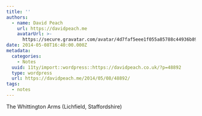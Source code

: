 ```yaml
---
title: ''
authors:
  - name: David Peach
    url: https://davidpeach.me
    avatarUrl: >-
      https://secure.gravatar.com/avatar/4d7faf5eee1f055a85788c44936b8995eaab6dfb004e7854ec747ccb272e91ee?s=96&d=mm&r=g
date: 2014-05-08T16:40:00.000Z
metadata:
  categories:
    - Notes
  uuid: 11ty/import::wordpress::https://davidpeach.co.uk/?p=48892
  type: wordpress
  url: https://davidpeach.me/2014/05/08/48892/
tags:
  - notes
---
```

The Whittington Arms (Lichfield, Staffordshire)